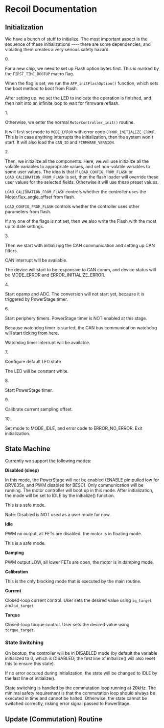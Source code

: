 # Recoil Documentation

## Initialization

We have a bunch of stuff to initialize. The most important aspect is the sequence of these initializations ---- there are some dependencies, and violating them creates a very serious safety hazard.



0\.

For a new chip, we need to set up Flash option bytes first. This is marked by the `FIRST_TIME_BOOTUP` macro flag.

When the flag is set, we run the `APP_initFlashOption()` function, which sets the boot method to boot from Flash.

After setting up, we set the LED to indicate the operation is finished, and then halt into an infinite loop to wait for firmware reflash.



1\.

Otherwise, we enter the normal `MotorController_init()` routine.

It will first set mode to `MODE_ERROR` with error code `ERROR_INITIALIZE_ERROR`. This is in case anything interrupts the initialization, then the system won't start. It will also load the `CAN_ID` and `FIRMWARE_VERSION`.



2\.&#x20;

Then, we initialize all the components. Here, we will use initialize all the volatile variables to appropriate values, and set non-volatile variables to some user values. The idea is that if `LOAD_CONFIG_FROM_FLASH` or `LOAD_CALIBRATION_FROM_FLASH` is set, then the flash loader will override these user values for the selected fields. Otherwise it will use these preset values.



`LOAD_CALIBRATION_FROM_FLASH` controls whether the controller uses the Motor.flux\_angle\_offset from flash.

`LOAD_CONFIG_FROM_FLASH` controls whether the controller uses other parameters from flash.



If any one of the flags is not set, then we also write the Flash with the most up to date settings.



3\.

Then we start with initializing the CAN communication and setting up CAN filters.

CAN interrupt will be available.

The device will start to be responsive to CAN comm, and device status will be MODE\_ERROR and ERROR\_INITIALIZE\_ERROR.



4\.

Start opamp and ADC. The conversion will not start yet, because it is triggered by PowerStage timer.



6\.

Start periphery timers. PowerStage timer is NOT enabled at this stage.

Because watchdog timer is started, the CAN bus communication watchdog will start ticking from here.

Watchdog timer interrupt will be available.



7\.

Configure default LED state.

The LED will be constant white.



8\.

Start PowerStage timer.



9\.

Calibrate current sampling offset.



10\.&#x20;

Set mode to MODE\_IDLE, and error code to ERROR\_NO\_ERROR. Exit initialization.



## State Machine

Currently we support the following modes:

**Disabled (sleep)**

In this mode, the PowerStage will not be enabled (ENABLE pin pulled low for DRV835x, and PWM disabled for BESC). Only communication will be running. The motor controller will boot up in this mode. After initialization, the mode will be set to IDLE by the initialize() function.

This is a safe mode.

Note: Disabled is NOT used as a user mode for now.

**Idle**

PWM no output, all FETs are disabled, the motor is in floating mode.

This is a safe mode.

**Damping**

PWM output LOW, all lower FETs are open, the motor is in damping mode.

**Calibration**

This is the only blocking mode that is executed by the main routine.

**Current**

Closed-loop current control. User sets the desired value using `iq_target` and `id_target`

**Torque**

Closed-loop torque control. User sets the desired value using `torque_target`.



### State Switching

On bootup, the controller will be in DISABLED mode (by default the variable initialized to 0, which is DISABLED; the first line of initialize() will also reset this to ensure this state).

If no error occured during initialization, the state will be changed to IDLE by the last line of initialize().



State switching is handled by the commutation loop running at 20kHz. The minimal safety requirement is that the commutation loop should always be executed in time and cannot be halted. Otherwise, the state cannot be switched correctly, risking error signal passed to PowerStage.





## Update (Commutation) Routine





